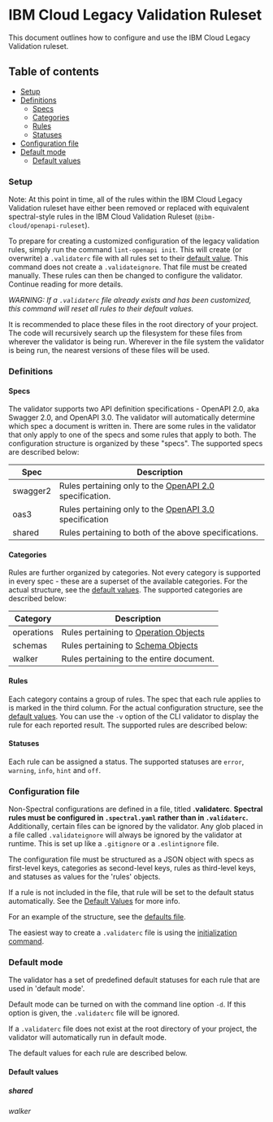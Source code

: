 # IBM Cloud Legacy Validation Ruleset
This document outlines how to configure and use the IBM Cloud Legacy Validation ruleset.


## Table of contents

<!--
  The TOC below is generated using the `markdown-toc` node package.

      https://github.com/jonschlinkert/markdown-toc

  You should regenerate the TOC after making changes to this file.

      markdown-toc --maxdepth 4 -i docs/ibm-legacy-rules.md
  -->

<!-- toc -->

- [Setup](#setup)
- [Definitions](#definitions)
  * [Specs](#specs)
  * [Categories](#categories)
  * [Rules](#rules)
  * [Statuses](#statuses)
- [Configuration file](#configuration-file)
- [Default mode](#default-mode)
  * [Default values](#default-values)

<!-- tocstop -->

### Setup
Note: At this point in time, all of the rules within the IBM Cloud Legacy Validation ruleset have either been removed or
replaced with equivalent spectral-style rules in the IBM Cloud Validation Ruleset (`@ibm-cloud/openapi-ruleset`).

To prepare for creating a customized configuration of the legacy validation rules, simply run the command `lint-openapi init`.
This will create (or overwrite) a `.validaterc` file with all rules set to their [default value](#default-values).
This command does not create a `.validateignore`. That file must be created manually. These rules can then be changed to configure the validator. Continue reading for more details.

_WARNING: If a `.validaterc` file already exists and has been customized, this command will reset all rules to their default values._

It is recommended to place these files in the root directory of your project. The code will recursively search up the filesystem for these files from wherever the validator is being run. Wherever in the file system the validator is being run, the nearest versions of these files will be used.

### Definitions

#### Specs

The validator supports two API definition specifications - OpenAPI 2.0, aka Swagger 2.0, and OpenAPI 3.0. The validator will automatically determine which spec a document is written in. There are some rules in the validator that only apply to one of the specs and some rules that apply to both. The configuration structure is organized by these "specs".
The supported specs are described below:

| Spec     | Description                                                                                                                          |
| -------- | ------------------------------------------------------------------------------------------------------------------------------------ |
| swagger2 | Rules pertaining only to the [OpenAPI 2.0](https://github.com/OAI/OpenAPI-Specification/blob/master/versions/2.0.md) specification.  |
| oas3     | Rules pertaining only to the [OpenAPI 3.0](https://github.com/OAI/OpenAPI-Specification/blob/master/versions/3.0.0.md) specification |
| shared   | Rules pertaining to both of the above specifications.                                                                                |

#### Categories

Rules are further organized by categories. Not every category is supported in every spec - these are a superset of the available categories. For the actual structure, see the [default values](#default-values).
The supported categories are described below:

| Category   | Description                                                                                                                       |
| ---------- | --------------------------------------------------------------------------------------------------------------------------------- |
| operations | Rules pertaining to [Operation Objects](https://github.com/OAI/OpenAPI-Specification/blob/master/versions/2.0.md#operationObject) |
| schemas    | Rules pertaining to [Schema Objects](https://github.com/OAI/OpenAPI-Specification/blob/master/versions/2.0.md#schemaObject)       |
| walker     | Rules pertaining to the entire document.                                                                                              |

#### Rules

Each category contains a group of rules. The spec that each rule applies to is marked in the third column. For the actual configuration structure, see the [default values](#default-values).
You can use the `-v` option of the CLI validator to display the rule for each reported result.
The supported rules are described below:

[1]: https://github.com/OAI/OpenAPI-Specification/blob/master/versions/2.0.md#dataTypeFormat
[2]: https://github.com/OAI/OpenAPI-Specification/blob/master/versions/3.0.0.md#parameter-object
[3]: https://github.com/OAI/OpenAPI-Specification/blob/master/versions/3.0.0.md#requestBodyObject
[4]: https://github.com/OAI/OpenAPI-Specification/blob/master/versions/3.0.0.md#responseObject

#### Statuses

Each rule can be assigned a status. The supported statuses are `error`, `warning`, `info`, `hint` and `off`.

### Configuration file

Non-Spectral configurations are defined in a file, titled __.validaterc__. **Spectral rules must be configured in `.spectral.yaml` rather than in `.validaterc`.**
Additionally, certain files can be ignored by the validator. Any glob placed in a file called `.validateignore` will always be ignored by the validator at runtime. This is set up like a `.gitignore` or a `.eslintignore` file.

The configuration file must be structured as a JSON object with specs as first-level keys, categories as second-level keys, rules as third-level keys, and statuses as values for the 'rules' objects.

If a rule is not included in the file, that rule will be set to the default status automatically. See the [Default Values](#default-values) for more info.

For an example of the structure, see the [defaults file](https://github.com/IBM/openapi-validator/blob/main/src/.defaultsForValidator.js).

The easiest way to create a `.validaterc` file is using the [initialization command](#setup).

### Default mode

The validator has a set of predefined default statuses for each rule that are used in 'default mode'.

Default mode can be turned on with the command line option `-d`. If this option is given, the `.validaterc` file will be ignored.

If a `.validaterc` file does not exist at the root directory of your project, the validator will automatically run in default mode.

The default values for each rule are described below.

#### Default values

##### shared

###### walker
